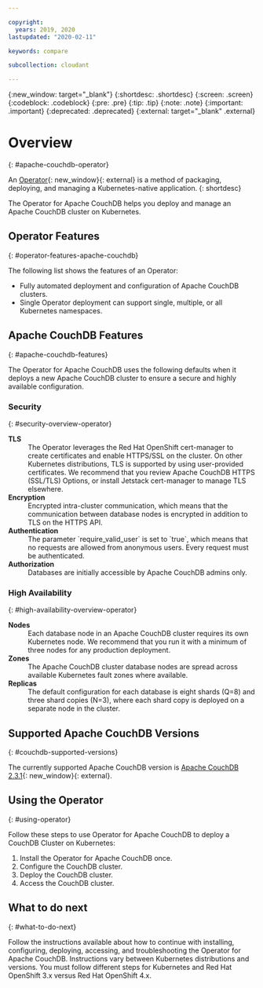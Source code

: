 ```yaml
---

copyright:
  years: 2019, 2020
lastupdated: "2020-02-11"

keywords: compare

subcollection: cloudant

---
```


{:new_window: target="_blank"}
{:shortdesc: .shortdesc}
{:screen: .screen}
{:codeblock: .codeblock}
{:pre: .pre}
{:tip: .tip}
{:note: .note}
{:important: .important}
{:deprecated: .deprecated}
{:external: target="_blank" .external}

<!-- Acrolinx: 2020-02-11 -->

# Overview
{: #apache-couchdb-operator}

An [Operator](https://kubernetes.io/docs/concepts/extend-kubernetes/operator/){: new_window}{: external} is a method of packaging, deploying, and managing a Kubernetes-native application. 
{: shortdesc}

The Operator for Apache CouchDB helps you deploy and manage an Apache CouchDB cluster on Kubernetes. 

## Operator Features
{: #operator-features-apache-couchdb}

The following list shows the features of an Operator: 

- Fully automated deployment and configuration of Apache CouchDB clusters.
- Single Operator deployment can support single, multiple, or all Kubernetes namespaces.

## Apache CouchDB Features
{: #apache-couchdb-features}

The Operator for Apache CouchDB uses the following defaults when it deploys a new Apache CouchDB cluster to ensure a secure and highly available configuration.

### Security
{: #security-overview-operator}

<dl>
<dt><strong>TLS</strong></dt>
<dd>The Operator leverages the Red Hat OpenShift cert-manager to create certificates and enable HTTPS/SSL on the cluster. On other Kubernetes distributions, TLS is supported by using user-provided certificates. We recommend that you review Apache CouchDB HTTPS (SSL/TLS) Options, or install Jetstack cert-manager to manage TLS elsewhere.</dd>

<dt><strong>Encryption</strong></dt>
<dd>Encrypted intra-cluster communication, which means that the communication between database nodes is encrypted in addition to TLS on the HTTPS API.</dd>

<dt><strong>Authentication</strong></dt>
<dd>The parameter `require_valid_user` is set to `true`, which means that no requests are allowed from anonymous users. Every request must be authenticated.</dd>

<dt><strong>Authorization</strong></dt>
<dd>Databases are initially accessible by Apache CouchDB admins only.</dd>
</dl>

### High Availability
{: #high-availability-overview-operator}

<dl>
<dt><strong>Nodes</strong></dt>
<dd>Each database node in an Apache CouchDB cluster requires its own Kubernetes node. We recommend that you run it with a minimum of three nodes for any production deployment.</dd>
<dt><strong>Zones</strong></dt>
<dd>The Apache CouchDB cluster database nodes are spread across available Kubernetes fault zones where available.</dd>
<dt><strong>Replicas</strong></dt>
<dd>The default configuration for each database is eight shards (Q=8) and three shard copies (N=3), where each shard copy is deployed on a separate node in the cluster. </dd> 
</dl>

## Supported Apache CouchDB Versions
{: #couchdb-supported-versions}

The currently supported Apache CouchDB version is [Apache CouchDB 2.3.1](https://docs.couchdb.org/en/2.3.1/){: new_window}{: external}.
 
## Using the Operator
{: #using-operator}

Follow these steps to use Operator for Apache CouchDB to deploy a CouchDB Cluster on Kubernetes:

1. Install the Operator for Apache CouchDB once.
2. Configure the CouchDB cluster.
3. Deploy the CouchDB cluster.
4. Access the CouchDB cluster.

## What to do next
{: #what-to-do-next}

Follow the instructions available about how to continue with installing, configuring, deploying, accessing, and troubleshooting the Operator for Apache CouchDB. Instructions vary between Kubernetes distributions and versions. You must follow different steps for Kubernetes and Red Hat OpenShift 3.x versus Red Hat OpenShift 4.x.
